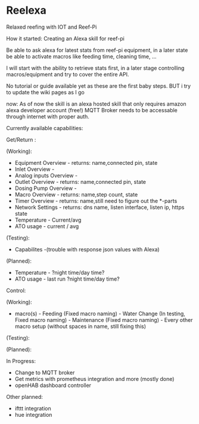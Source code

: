 # Reelexa
Relaxed reefing with IOT and Reef-Pi

How it started:
Creating an Alexa skill for reef-pi

Be able to ask alexa for latest stats from reef-pi equipment, in a later state be able to activate macros like feeding time, cleaning time, ...

I will start with the ability to retrieve stats first, in a later stage controlling macros/equipment and try to cover the entire API.

No tutorial or guide available yet as these are the first baby steps. BUT i try to update the wiki pages as I go

now:
As of now the skill is an alexa hosted skill that only requires amazon alexa developer account (free!)
MQTT Broker needs to be accessable through internet with proper auth.


Currently available capabilities:

Get/Return :

(Working):
- Equipment Overview - returns: name,connected pin, state
- Inlet Overview -
- Analog inputs Overview -
- Outlet Overview - returns: name,connected pin, state
- Dosing Pump Overview -
- Macro Overview - returns: name,step count, state
- Timer Overview - returns: name,still need to figure out the *-parts
- Network Settings - returns: dns name, listen interface, listen ip, https state
- Temperature - Current/avg
- ATO usage - current / avg

(Testing):
- Capabilites -(trouble with response json values with Alexa)

(Planned):
- Temperature - ?night time/day time?
- ATO usage - last run ?night time/day time?


Control:

(Working):
- macro(s) - Feeding (Fixed macro naming)
           - Water Change (In testing, Fixed macro naming)
           - Maintenance (Fixed macro naming)
           - Every other macro setup (without spaces in name, still fixing this)

(Testing):


(Planned):


In Progress:

- Change to MQTT broker
- Get metrics with prometheus integration and more (mostly done)
- openHAB dashboard controller

Other planned:
- ifttt integration
- hue integration
